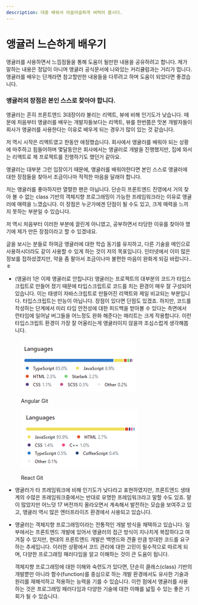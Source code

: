 ```yaml
---
description: 대충 배워서 아슬아슬하게 써먹어 봅시다.
---
```


# 앵귤러 느슨하게 배우기

앵귤러를 사용하면서 느낌점들을 통해 도움이 될만한 내용을 공유하려고 합니다. 제가 말하는 내용은 정답이 아니며 앵귤러 공식문서에 나와있는 커리큘럼과는 거리가 멉니다. 앵귤러를 배우는 단계라면 참고할만한 내용들을 다루려고 하며 도움이 되었다면 좋겠습니다.

### 앵귤러의 장점은 본인 스스로 찾아야 합니다.

앵귤러는 흔히 프론트엔드 3대장이라 불리는 리액트, 뷰에 비해 인기도가 낮습니다. 때문에 처음부터 앵귤러를 배우는 개발자들보다는 리액트, 뷰를 한번쯤은 맛본 개발자들이 회사가 앵귤러를 사용한다는 이유로 배우게 되는 경우가 많이 있는 것 같습니다.

저 역시 시작은 리액트였고 한동안 애정했습니다. 회사에서 앵귤러를 배워야 되는 상황에 마주하고 힘들어하며 몇달동안은 회사에서는 앵귤러로 개발을 진행했지만, 집에 와서는 리액트로 제 프로젝트를 진행하기도 했던거 같아요.

앵귤러는 대부분 그런 입장이기 때문에, 앵귤러를 배워야한다면 본인 스스로 앵귤러에 대한 장점들을 찾아서 조금이나마 적적한 마음을 달래야 합니다.

저는 앵귤러를 좋아하지만 열렬한 팬은 아닙니다. 단순히 프론트엔드 진영에서 거의 찾아 볼 수 없는 class 기반의 객체지향 프로그래밍이 가능한 프레임워크라는 이유로 앵귤러에 매력을 느꼈습니다.  이 장점은 누군가에겐 단점이 될 수도 있고, 크게 매력을 느끼지 못하는 부분일 수 있습니다.

저 역시 처음부터 이러한 부분에 끌린게 아니였고, 공부하면서 타당한 이유를 찾아야 했기에 제가 만든 장점이라고 할 수 있겠네요.

글을 보시는 분들로 하여금 앵귤러에 대한 학습 동기를 유지하고, 다른 기술을 메인으로 사용하시더라도 같이 사용할 수 있게 하는 것이 저의 목표입니다. 인터넷에서 이미 많은 정보를 접하셨겠지만, 약을 좀 팔아서 조금이나마 불편한 마음이 완화게 되길 바랍니다..ㅎ

* (앵귤러 1은 이제 앵귤러로 안칩니다) 앵귤러는 프로젝트의 대부분의 코드가 타입스크립트로 만들어 졌기 때문에 타입스크립트로 코드를 치는 환경이 매우 잘 구성되어 있습니다. 이는 태생이 자바스크립트로 만들어진 리액트와 제일 비교되는 부분입니다. 타입스크립트는 만능이 아닙니다. 장점이 있다면 단점도 있겠죠. 하지만, 코드를 작성하는 단계에서 미리 타입 안전성에 대한 피드백을 받아볼 수 있다는 측면에서 런타임에 일어날 버그들을 어느정도 완화 해준다는 매리트는 크게 작용합니다. 이런 타입스크립트 환경이 가장 잘 어울리는게 앵귤러이지 않을까 조심스럽게 생각해봅니다.

<figure><img src=".gitbook/assets/image.png" alt=""><figcaption><p>Angular Git</p></figcaption></figure>

<figure><img src=".gitbook/assets/image (2).png" alt=""><figcaption><p>React Git</p></figcaption></figure>

* 앵귤러가 타 프레임워크에 비해 인기도가 낮다라고 표현하였지만, 프론트엔드 생태계의 수많은 프레임워크중에서는 반대로 유명한 프레임워크라고 말할 수도 있죠. 말이 많았지만 어느덧 17 버전까지 올라오면서 계속해서 발전하는 모습을 보여주고 있고, 앵귤러 역시 많은  엔터프라이즈 환경에서 사용되고 있습니다.
*   앵귤러는 객체지향 프로그래밍이라는 전통적인 개발 방식을 채택하고 있습니다. 일부에서는 프론트엔드 개발에 있어서 앵귤러의 접근 방식이 지나치게 복잡하다고 여겨질 수 있지만, 현대의 프론트엔드 개발은 백엔드와 견줄 만큼 방대한 코드를 요구하는 추세입니다. 이러한 상황에서 코드 관리에 대한 고민이 필수적으로 따르게 되며, 다양한 프로그래밍 패러다임을 알고 이해하는 것이 큰 도움이 됩니다.

    객체지향 프로그래밍에 대한 이해와 숙련도가 있다면, 단순히 클래스(class) 기반의 개발뿐만 아니라 함수(function)를 중심으로 하는 개발 환경에서도 유사한 기술과 원리를 재해석하고 적용하는 능력을 기를 수 있습니다. 이런 점에서 앵귤러를 사용하는 것은 프로그래밍 패러다임과 다양한 기술에 대한 이해를 넓힐 수 있는 좋은 기회가 될 수 있습니다.&#x20;
